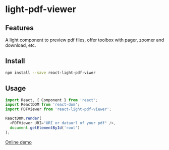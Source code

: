 # light-pdf-viewer

## Features

A light component to preview pdf files, offer toolbox with pager, zoomer and download, etc.

## Install

```Bash
npm install --save react-light-pdf-viwer
```

## Usage

```javascript
import React, { Component } from 'react';
import ReactDOM from 'react-dom';
import PDFViewer from 'react-light-pdf-viewer';

ReactDOM.render(
  <PDFViewer URI="URI or dataurl of your pdf" />,
  document.getElementById('root')
);

```

[Online demo](https://github.com/lcc19941214/light-pdf-viewer.github.io)

